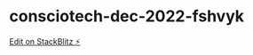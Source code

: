 # consciotech-dec-2022-fshvyk

[Edit on StackBlitz ⚡️](https://stackblitz.com/edit/consciotech-dec-2022-fshvyk)